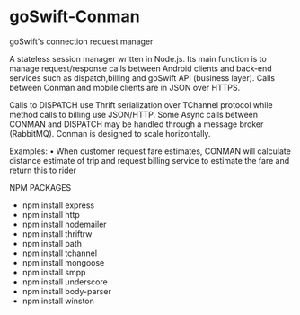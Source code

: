 # goSwift-Conman

goSwift's connection request manager

A stateless session manager written in Node.js. Its main function is to manage request/response calls between Android clients and back-end services such as dispatch,billing and goSwift API (business layer). Calls between Conman and mobile clients are in JSON over HTTPS. 

Calls to DISPATCH use Thrift serialization over TChannel protocol while method calls to billing use JSON/HTTP. Some Async calls between CONMAN and DISPATCH may be handled through a message broker (RabbitMQ). Conman is designed to scale horizontally.

Examples:
•	When customer request fare estimates, CONMAN will calculate distance estimate of trip and 
request billing service to estimate the fare and return this to rider


NPM PACKAGES

- npm install express
- npm install http
- npm install nodemailer
- npm install thriftrw
- npm install path
- npm install tchannel
- npm install mongoose
- npm install smpp
- npm install underscore
- npm install body-parser
- npm install winston
